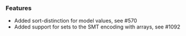 <!-- NOTE:
     Release notes for unreleased changes go here, following this format:

        ### Features

         * Change description, see #123

        ### Bug fixes

         * Some bug fix, see #124

     DO NOT LEAVE A BLANK LINE BELOW THIS PREAMBLE -->
### Features

   * Added sort-distinction for model values, see #570
   * Added support for sets to the SMT encoding with arrays, see #1092
